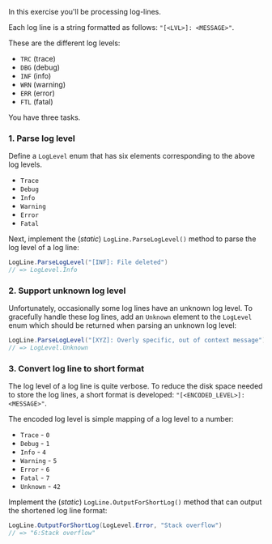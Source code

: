 In this exercise you'll be processing log-lines.

Each log line is a string formatted as follows: `"[<LVL>]: <MESSAGE>"`.

These are the different log levels:

- `TRC` (trace)
- `DBG` (debug)
- `INF` (info)
- `WRN` (warning)
- `ERR` (error)
- `FTL` (fatal)

You have three tasks.

### 1. Parse log level

Define a `LogLevel` enum that has six elements corresponding to the above log levels.

- `Trace`
- `Debug`
- `Info`
- `Warning`
- `Error`
- `Fatal`

Next, implement the (_static_) `LogLine.ParseLogLevel()` method to parse the log level of a log line:

```csharp
LogLine.ParseLogLevel("[INF]: File deleted")
// => LogLevel.Info
```

### 2. Support unknown log level

Unfortunately, occasionally some log lines have an unknown log level. To gracefully handle these log lines, add an `Unknown` element to the `LogLevel` enum which should be returned when parsing an unknown log level:

```csharp
LogLine.ParseLogLevel("[XYZ]: Overly specific, out of context message")
// => LogLevel.Unknown
```

### 3. Convert log line to short format

The log level of a log line is quite verbose. To reduce the disk space needed to store the log lines, a short format is developed: `"[<ENCODED_LEVEL>]:<MESSAGE>"`.

The encoded log level is simple mapping of a log level to a number:

- `Trace` - `0`
- `Debug` - `1`
- `Info` - `4`
- `Warning` - `5`
- `Error` - `6`
- `Fatal` - `7`
- `Unknown` - `42`

Implement the (_static_) `LogLine.OutputForShortLog()` method that can output the shortened log line format:

```csharp
LogLine.OutputForShortLog(LogLevel.Error, "Stack overflow")
// => "6:Stack overflow"
```

